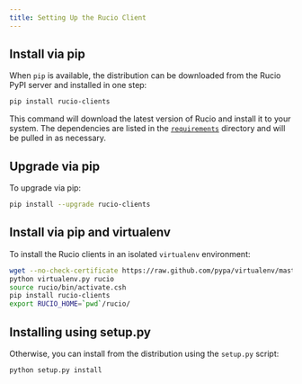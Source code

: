 ```yaml
---
title: Setting Up the Rucio Client
---
```


## Install via pip

When `pip` is available, the distribution can be downloaded from the
Rucio PyPI server and installed in one step:

```bash
pip install rucio-clients
```

This command will download the latest version of Rucio and install it to your
system. The dependencies are listed in the
[`requirements`](https://github.com/rucio/rucio/tree/master/requirements)
directory and will be pulled in as necessary.

## Upgrade via pip

To upgrade via pip:

```bash
pip install --upgrade rucio-clients
```

## Install via pip and virtualenv

To install the Rucio clients in an isolated `virtualenv` environment:

```bash
wget --no-check-certificate https://raw.github.com/pypa/virtualenv/master/virtualenv.py
python virtualenv.py rucio
source rucio/bin/activate.csh
pip install rucio-clients
export RUCIO_HOME=`pwd`/rucio/
```

## Installing using setup.py

Otherwise, you can install from the distribution using the `setup.py`
script:

```bash
python setup.py install
```
